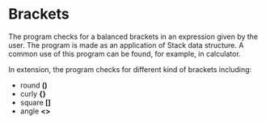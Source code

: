 # Brackets

The program checks for a balanced brackets in an expression given by the user. The program is made as an application of Stack data structure.
A common use of this program can be found, for example, in calculator.

In extension, the program checks for different kind of brackets including: 
- round **()**
- curly **{}**
- square **[]**
- angle **<>**

